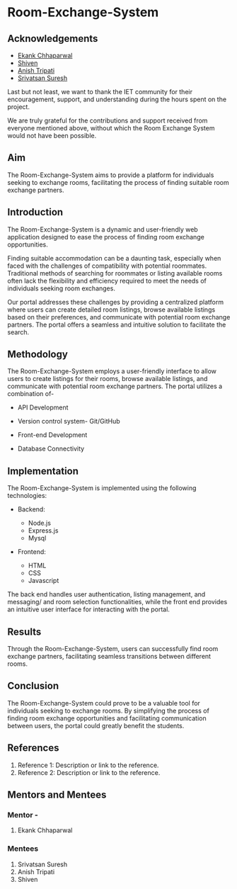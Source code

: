 # Room-Exchange-System

## Acknowledgements

- [Ekank Chhaparwal]([link-to-profile](https://github.com/ekankchhaparwal)) 
- [Shiven ]([link-to-profile](https://github.com/ShivenDuttSharma1))
- [Anish Tripati]([link-to-profile](https://github.com/Anish-Tripathi))
- [Srivatsan Suresh]([link-to-profile](https://github.com/srivatsan-suresh))

Last but not least, we want to thank the IET community for their encouragement, support, and understanding during the hours spent on the project.

We are truly grateful for the contributions and support received from everyone mentioned above, without which the Room Exchange System would not have been possible.

## Aim

The Room-Exchange-System aims to provide a platform for individuals seeking to exchange rooms, facilitating the process of finding suitable room exchange partners.

## Introduction

The Room-Exchange-System is a dynamic and user-friendly web application designed to ease the process of finding room exchange opportunities.

Finding suitable accommodation can be a daunting task, especially when faced with the challenges of compatibility with potential roommates. Traditional methods of searching for roommates or listing available rooms often lack the flexibility and efficiency required to meet the needs of individuals seeking room exchanges.

Our portal addresses these challenges by providing a centralized platform where users can create detailed room listings, browse available listings based on their preferences, and communicate with potential room exchange partners. The portal offers a seamless and intuitive solution to facilitate the search.



## Methodology

The Room-Exchange-System employs a user-friendly interface to allow users to create listings for their rooms, browse available listings, and communicate with potential room exchange partners. The portal utilizes a combination of-

- API Development

- Version control system- Git/GitHub

- Front-end Development

- Database Connectivity
 

## Implementation

The Room-Exchange-System is implemented using the following technologies:

- Backend:
  - Node.js
  - Express.js
  - Mysql

- Frontend:
  - HTML
  - CSS 
  - Javascript

The back end handles user authentication, listing management, and messaging/ and room selection functionalities, while the front end provides an intuitive user interface for interacting with the portal.

## Results

Through the Room-Exchange-System, users can successfully find room exchange partners, facilitating seamless transitions between different rooms. 

## Conclusion

The Room-Exchange-System could prove to be a valuable tool for individuals seeking to exchange rooms. By simplifying the process of finding room exchange opportunities and facilitating communication between users, the portal could greatly benefit the students.

## References

1. Reference 1: Description or link to the reference.
2. Reference 2: Description or link to the reference.


## Mentors and Mentees

### Mentor - 
1. Ekank Chhaparwal
### Mentees
1. Srivatsan Suresh
2. Anish Tripati
3. Shiven











